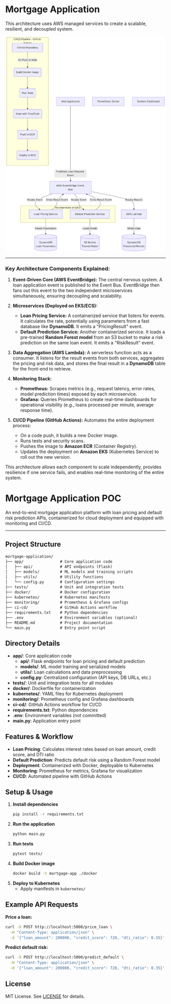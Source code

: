 # Mortgage Application

This architecture uses AWS managed services to create a scalable, resilient, and decoupled system.


![Architecture](/assets/mortgage_loan_process.png)


---

### Key Architecture Components Explained:

1.  **Event-Driven Core (AWS EventBridge):** The central nervous system. A loan application event is published to the Event Bus. EventBridge then fans out this event to the two independent microservices simultaneously, ensuring decoupling and scalability.

2.  **Microservices (Deployed on EKS/ECS):**
    *   **Loan Pricing Service:** A containerized service that listens for events. It calculates the rate, potentially using parameters from a fast database like **DynamoDB**. It emits a "PricingResult" event.
    *   **Default Prediction Service:** Another containerized service. It loads a pre-trained **Random Forest model** from an S3 bucket to make a risk prediction on the same loan event. It emits a "RiskResult" event.

3.  **Data Aggregation (AWS Lambda):** A serverless function acts as a consumer. It listens for the result events from both services, aggregates the pricing and risk data, and stores the final result in a **DynamoDB** table for the front-end to retrieve.

4.  **Monitoring Stack:**
    *   **Prometheus:** Scrapes metrics (e.g., request latency, error rates, model prediction times) exposed by each microservice.
    *   **Grafana:** Queries Prometheus to create real-time dashboards for operational visibility (e.g., loans processed per minute, average response time).

5.  **CI/CD Pipeline (GitHub Actions):** Automates the entire deployment process:
    *   On a code push, it builds a new Docker image.
    *   Runs tests and security scans.
    *   Pushes the image to **Amazon ECR** (Container Registry).
    *   Updates the deployment on **Amazon EKS** (Kubernetes Service) to roll out the new version.

This architecture allows each component to scale independently, provides resilience if one service fails, and enables real-time monitoring of the entire system.



# Mortgage Application POC

An end-to-end mortgage application platform with loan pricing and default risk prediction APIs, containerized for cloud deployment and equipped with monitoring and CI/CD.

---

## Project Structure

```text
mortgage-application/
├── app/                # Core application code
│   ├── api/            # API endpoints (Flask)
│   ├── models/         # ML models and training scripts
│   ├── utils/          # Utility functions
│   └── config.py       # Configuration settings
├── tests/              # Unit and integration tests
├── docker/             # Docker configuration
├── kubernetes/         # Kubernetes manifests
├── monitoring/         # Prometheus & Grafana configs
├── ci-cd/              # GitHub Actions workflow
├── requirements.txt    # Python dependencies
├── .env                # Environment variables (optional)
├── README.md           # Project documentation
└── main.py             # Entry point script
```

## Directory Details

- **app/**: Core application code
  - **api/**: Flask endpoints for loan pricing and default prediction
  - **models/**: ML model training and serialized models
  - **utils/**: Loan calculations and data preprocessing
  - **config.py**: Centralized configuration (API keys, DB URLs, etc.)
- **tests/**: Unit and integration tests for all modules
- **docker/**: Dockerfile for containerization
- **kubernetes/**: YAML files for Kubernetes deployment
- **monitoring/**: Prometheus config and Grafana dashboards
- **ci-cd/**: GitHub Actions workflow for CI/CD
- **requirements.txt**: Python dependencies
- **.env**: Environment variables (not committed)
- **main.py**: Application entry point

## Features & Workflow

- **Loan Pricing**: Calculates interest rates based on loan amount, credit score, and DTI ratio
- **Default Prediction**: Predicts default risk using a Random Forest model
- **Deployment**: Containerized with Docker, deployable to Kubernetes
- **Monitoring**: Prometheus for metrics, Grafana for visualization
- **CI/CD**: Automated pipeline with GitHub Actions

## Setup & Usage

1. **Install dependencies**
   ```bash
   pip install -r requirements.txt
   ```
2. **Run the application**
   ```bash
   python main.py
   ```
3. **Run tests**
   ```bash
   pytest tests/
   ```
4. **Build Docker image**
   ```bash
   docker build -t mortgage-app ./docker
   ```
5. **Deploy to Kubernetes**
   - Apply manifests in `kubernetes/`

## Example API Requests

**Price a loan:**
```bash
curl -X POST http://localhost:5000/price_loan \
  -H "Content-Type: application/json" \
  -d '{"loan_amount": 200000, "credit_score": 720, "dti_ratio": 0.35}'
```

**Predict default risk:**
```bash
curl -X POST http://localhost:5000/predict_default \
  -H "Content-Type: application/json" \
  -d '{"loan_amount": 200000, "credit_score": 720, "dti_ratio": 0.35}'
```

## License

MIT License. See [LICENSE](LICENSE) for details.

